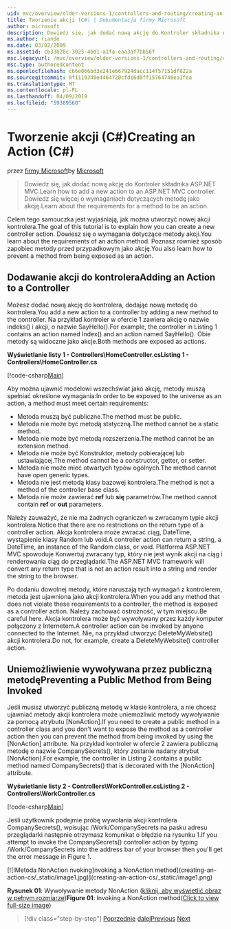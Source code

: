 ```yaml
---
uid: mvc/overview/older-versions-1/controllers-and-routing/creating-an-action-cs
title: Tworzenie akcji (C#) | Dokumentacja firmy Microsoft
author: microsoft
description: Dowiedz się, jak dodać nową akcję do Kontroler składnika ASP.NET MVC. Dowiedz się więcej o wymaganiach dotyczących metodę jako akcję.
ms.author: riande
ms.date: 03/02/2009
ms.assetid: cb33b28c-3025-4bd1-a1fa-eaa3af7bb56f
msc.legacyurl: /mvc/overview/older-versions-1/controllers-and-routing/creating-an-action-cs
msc.type: authoredcontent
ms.openlocfilehash: c66e066bd3e241e667924dacc114f57151df822a
ms.sourcegitcommit: 0f1119340e4464720cfd16d0ff15764746ea1fea
ms.translationtype: MT
ms.contentlocale: pl-PL
ms.lasthandoff: 04/09/2019
ms.locfileid: "59389560"
---
```

# <a name="creating-an-action-c"></a><span data-ttu-id="a2638-104">Tworzenie akcji (C#)</span><span class="sxs-lookup"><span data-stu-id="a2638-104">Creating an Action (C#)</span></span>

<span data-ttu-id="a2638-105">przez [firmy Microsoft](https://github.com/microsoft)</span><span class="sxs-lookup"><span data-stu-id="a2638-105">by [Microsoft](https://github.com/microsoft)</span></span>

> <span data-ttu-id="a2638-106">Dowiedz się, jak dodać nową akcję do Kontroler składnika ASP.NET MVC.</span><span class="sxs-lookup"><span data-stu-id="a2638-106">Learn how to add a new action to an ASP.NET MVC controller.</span></span> <span data-ttu-id="a2638-107">Dowiedz się więcej o wymaganiach dotyczących metodę jako akcję.</span><span class="sxs-lookup"><span data-stu-id="a2638-107">Learn about the requirements for a method to be an action.</span></span>


<span data-ttu-id="a2638-108">Celem tego samouczka jest wyjaśniają, jak można utworzyć nowej akcji kontrolera.</span><span class="sxs-lookup"><span data-stu-id="a2638-108">The goal of this tutorial is to explain how you can create a new controller action.</span></span> <span data-ttu-id="a2638-109">Dowiesz się o wymagania dotyczące metody akcji.</span><span class="sxs-lookup"><span data-stu-id="a2638-109">You learn about the requirements of an action method.</span></span> <span data-ttu-id="a2638-110">Poznasz również sposób zapobiec metody przed przypadkowym jako akcję.</span><span class="sxs-lookup"><span data-stu-id="a2638-110">You also learn how to prevent a method from being exposed as an action.</span></span>

## <a name="adding-an-action-to-a-controller"></a><span data-ttu-id="a2638-111">Dodawanie akcji do kontrolera</span><span class="sxs-lookup"><span data-stu-id="a2638-111">Adding an Action to a Controller</span></span>

<span data-ttu-id="a2638-112">Możesz dodać nową akcję do kontrolera, dodając nową metodę do kontrolera.</span><span class="sxs-lookup"><span data-stu-id="a2638-112">You add a new action to a controller by adding a new method to the controller.</span></span> <span data-ttu-id="a2638-113">Na przykład kontroler w ofercie 1 zawiera akcję o nazwie indeks() i akcji, o nazwie SayHello().</span><span class="sxs-lookup"><span data-stu-id="a2638-113">For example, the controller in Listing 1 contains an action named Index() and an action named SayHello().</span></span> <span data-ttu-id="a2638-114">Obie metody są widoczne jako akcje.</span><span class="sxs-lookup"><span data-stu-id="a2638-114">Both methods are exposed as actions.</span></span>

**<span data-ttu-id="a2638-115">Wyświetlanie listy 1 - Controllers\HomeController.cs</span><span class="sxs-lookup"><span data-stu-id="a2638-115">Listing 1 - Controllers\HomeController.cs</span></span>**

[!code-csharp[Main](creating-an-action-cs/samples/sample1.cs)]

<span data-ttu-id="a2638-116">Aby można ujawnić modelowi wszechświat jako akcję, metody muszą spełniać określone wymagania:</span><span class="sxs-lookup"><span data-stu-id="a2638-116">In order to be exposed to the universe as an action, a method must meet certain requirements:</span></span>

- <span data-ttu-id="a2638-117">Metoda muszą być publiczne.</span><span class="sxs-lookup"><span data-stu-id="a2638-117">The method must be public.</span></span>
- <span data-ttu-id="a2638-118">Metoda nie może być metodą statyczną.</span><span class="sxs-lookup"><span data-stu-id="a2638-118">The method cannot be a static method.</span></span>
- <span data-ttu-id="a2638-119">Metoda nie może być metodą rozszerzenia.</span><span class="sxs-lookup"><span data-stu-id="a2638-119">The method cannot be an extension method.</span></span>
- <span data-ttu-id="a2638-120">Metoda nie może być Konstruktor, metody pobierającej lub ustawiającej.</span><span class="sxs-lookup"><span data-stu-id="a2638-120">The method cannot be a constructor, getter, or setter.</span></span>
- <span data-ttu-id="a2638-121">Metoda nie może mieć otwartych typów ogólnych.</span><span class="sxs-lookup"><span data-stu-id="a2638-121">The method cannot have open generic types.</span></span>
- <span data-ttu-id="a2638-122">Metoda nie jest metodą klasy bazowej kontrolera.</span><span class="sxs-lookup"><span data-stu-id="a2638-122">The method is not a method of the controller base class.</span></span>
- <span data-ttu-id="a2638-123">Metoda nie może zawierać **ref** lub **się** parametrów.</span><span class="sxs-lookup"><span data-stu-id="a2638-123">The method cannot contain **ref** or **out** parameters.</span></span>

<span data-ttu-id="a2638-124">Należy zauważyć, że nie ma żadnych ograniczeń w zwracanym typie akcji kontrolera.</span><span class="sxs-lookup"><span data-stu-id="a2638-124">Notice that there are no restrictions on the return type of a controller action.</span></span> <span data-ttu-id="a2638-125">Akcja kontrolera może zwracać ciąg, DateTime, wystąpienie klasy Random lub void.</span><span class="sxs-lookup"><span data-stu-id="a2638-125">A controller action can return a string, a DateTime, an instance of the Random class, or void.</span></span> <span data-ttu-id="a2638-126">Platforma ASP.NET MVC spowoduje Konwertuj zwracany typ, który nie jest wynik akcji na ciąg i renderowania ciąg do przeglądarki.</span><span class="sxs-lookup"><span data-stu-id="a2638-126">The ASP.NET MVC framework will convert any return type that is not an action result into a string and render the string to the browser.</span></span>

<span data-ttu-id="a2638-127">Po dodaniu dowolnej metody, które naruszają tych wymagań z kontrolerem, metoda jest ujawniona jako akcji kontrolera.</span><span class="sxs-lookup"><span data-stu-id="a2638-127">When you add any method that does not violate these requirements to a controller, the method is exposed as a controller action.</span></span> <span data-ttu-id="a2638-128">Należy zachować ostrożność, w tym miejscu.</span><span class="sxs-lookup"><span data-stu-id="a2638-128">Be careful here.</span></span> <span data-ttu-id="a2638-129">Akcja kontrolera może być wywoływany przez każdy komputer połączony z Internetem.</span><span class="sxs-lookup"><span data-stu-id="a2638-129">A controller action can be invoked by anyone connected to the Internet.</span></span> <span data-ttu-id="a2638-130">Nie, na przykład utworzyć DeleteMyWebsite() akcji kontrolera.</span><span class="sxs-lookup"><span data-stu-id="a2638-130">Do not, for example, create a DeleteMyWebsite() controller action.</span></span>

## <a name="preventing-a-public-method-from-being-invoked"></a><span data-ttu-id="a2638-131">Uniemożliwienie wywoływana przez publiczną metodę</span><span class="sxs-lookup"><span data-stu-id="a2638-131">Preventing a Public Method from Being Invoked</span></span>

<span data-ttu-id="a2638-132">Jeśli musisz utworzyć publiczną metodę w klasie kontrolera, a nie chcesz ujawniać metody akcji kontrolera może uniemożliwić metody wywoływanie za pomocą atrybutu [NonAction].</span><span class="sxs-lookup"><span data-stu-id="a2638-132">If you need to create a public method in a controller class and you don't want to expose the method as a controller action then you can prevent the method from being invoked by using the [NonAction] attribute.</span></span> <span data-ttu-id="a2638-133">Na przykład kontroler w ofercie 2 zawiera publiczną metodę o nazwie CompanySecrets(), który zostanie nadany atrybut [NonAction].</span><span class="sxs-lookup"><span data-stu-id="a2638-133">For example, the controller in Listing 2 contains a public method named CompanySecrets() that is decorated with the [NonAction] attribute.</span></span>

**<span data-ttu-id="a2638-134">Wyświetlanie listy 2 - Controllers\WorkController.cs</span><span class="sxs-lookup"><span data-stu-id="a2638-134">Listing 2 - Controllers\WorkController.cs</span></span>**

[!code-csharp[Main](creating-an-action-cs/samples/sample2.cs)]

<span data-ttu-id="a2638-135">Jeśli użytkownik podejmie próbę wywołania akcji kontrolera CompanySecrets(), wpisując /Work/CompanySecrets na pasku adresu przeglądarki następnie otrzymasz komunikat o błędzie na rysunku 1.</span><span class="sxs-lookup"><span data-stu-id="a2638-135">If you attempt to invoke the CompanySecrets() controller action by typing /Work/CompanySecrets into the address bar of your browser then you'll get the error message in Figure 1.</span></span>


[![I<span data-ttu-id="a2638-136">Metoda NonAction nvoking]</span><span class="sxs-lookup"><span data-stu-id="a2638-136">nvoking a NonAction method]</span></span>(creating-an-action-cs/_static/image1.jpg)](creating-an-action-cs/_static/image1.png)

<span data-ttu-id="a2638-137">**Rysunek 01**: Wywoływanie metody NonAction ([kliknij, aby wyświetlić obraz w pełnym rozmiarze](creating-an-action-cs/_static/image2.png))</span><span class="sxs-lookup"><span data-stu-id="a2638-137">**Figure 01**: Invoking a NonAction method([Click to view full-size image](creating-an-action-cs/_static/image2.png))</span></span>

> [!div class="step-by-step"]
> <span data-ttu-id="a2638-138">[Poprzednie](creating-a-controller-cs.md)
> [dalej](asp-net-mvc-routing-overview-vb.md)</span><span class="sxs-lookup"><span data-stu-id="a2638-138">[Previous](creating-a-controller-cs.md)
[Next](asp-net-mvc-routing-overview-vb.md)</span></span>
